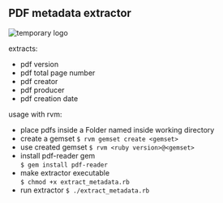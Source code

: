 ## PDF metadata extractor
![temporary logo](https://bt-strike.s3-us-west-2.amazonaws.com/images/ruby.gif "bt-strike temporary logo")

extracts:
* pdf version
* pdf total page number
* pdf creator
* pdf producer
* pdf creation date

usage with rvm:
* place pdfs inside a Folder named <Author> inside working directory
* create a gemset
`$ rvm gemset create <gemset>`
* use created gemset
`$ rvm <ruby version>@<gemset>`
* install pdf-reader gem  
`$ gem install pdf-reader`
* make extractor executable  
`$ chmod +x extract_metadata.rb`
* run extractor
`$ ./extract_metadata.rb`
